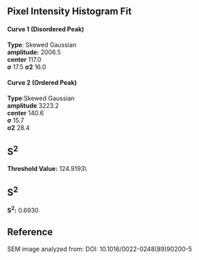 ## Pixel Intensity Histogram Fit

#### Curve 1 (Disordered Peak)
**Type**: Skewed Gaussian\
**amplitude:** 2006.5\
**center** 117.0\
**σ** 17.5
**σ2** 16.0


#### Curve 2 (Ordered Peak)
**Type**:Skewed Gaussian\
**amplitude** 3223.2\
**center** 140.6\
**σ** 15.7\
**σ2** 28.4


## S<sup>2</sup>
**Threshold Value:** 124.9193\
## S<sup>2</sup>
**S<sup>2</sup>:** 0.6930










## Reference
SEM image analyzed from:
DOI: 10.1016/0022-0248(89)90200-5
